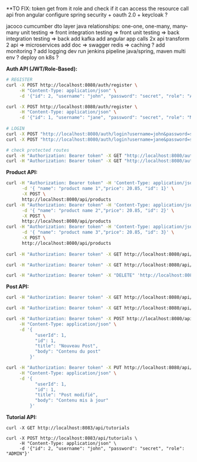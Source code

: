 
**TO FIX:
token get from it role and check if it can access the resource
call api fron angular
configure spring security + oauth 2.0 + keycloak ?

jacoco
cumcumber
dto layer
java relationships: 
one-one, one-many, many-many
unit testing	=> front
integration testing => front
unit testing	=> back
integration testing => back
add kafka
add angular app calls 2x api
transform 2 api => microservices
add doc => swagger
redis => caching ?
add monitoring ?
add logging dev
run jenkins pipeline java/spring, maven multi env ?
deploy on k8s ?



**Auth API (JWT/Role-Based):**
```bash
# REGISTER
curl -X POST http://localhost:8080/auth/register \
     -H "Content-Type: application/json" \
     -d '{"id": 2, "username": "john", "password": "secret", "role": "ADMIN"}'

curl -X POST http://localhost:8080/auth/register \
     -H "Content-Type: application/json" \
     -d '{"id": 1, "username": "jane", "password": "secret", "role": "MODERATOR"}'
     
# LOGIN
curl -X POST "http://localhost:8080/auth/login?username=john&password=secret"`  
curl -X POST "http://localhost:8080/auth/login?username=jane&password=secret"

# check protected routes
curl -H "Authorization: Bearer token" -X GET "http://localhost:8080/auth/admin/secure"
curl -H "Authorization: Bearer token" -X GET "http://localhost:8080/auth/moderator/secure"
```

**Product API:**
```sh
curl -H "Authorization: Bearer token" -H 'Content-Type: application/json' \
      -d '{ "name": "product name 1","price": 20.85, "id": 1}' \
      -X POST \
      http://localhost:8080/api/products
curl -H "Authorization: Bearer token" -H 'Content-Type: application/json' \
      -d '{ "name": "product name 2","price": 20.85, "id": 2}' \
      -X POST \
      http://localhost:8080/api/products
curl -H "Authorization: Bearer token" -H 'Content-Type: application/json' \
      -d '{ "name": "product name 3","price": 20.85, "id": 3}' \
      -X POST \
      http://localhost:8080/api/products
      
curl -H "Authorization: Bearer token" -X GET http://localhost:8080/api/products/1

curl -H "Authorization: Bearer token" -X GET http://localhost:8080/api/products

curl -H "Authorization: Bearer token" -X "DELETE" 'http://localhost:8080/api/products/2'
```

**Post API:**
```sh
curl -H "Authorization: Bearer token" -X GET http://localhost:8080/api/posts

curl -H "Authorization: Bearer token" -X GET http://localhost:8080/api/posts/1

curl -H "Authorization: Bearer token" -X POST http://localhost:8080/api/posts \
     -H "Content-Type: application/json" \
     -d '{
           "userId": 1,
           "id": 1,
           "title": "Nouveau Post",
           "body": "Contenu du post"
         }'

curl -H "Authorization: Bearer token" -X PUT http://localhost:8080/api/posts/1 \
     -H "Content-Type: application/json" \
     -d '{
           "userId": 1,
           "id": 1,
           "title": "Post modifié",
           "body": "Contenu mis à jour"
         }'
```


**Tutorial API:**
```shell
curl -X GET http://localhost:8083/api/tutorials

curl -X POST http://localhost:8083/api/tutorials \
     -H "Content-Type: application/json" \
     -d '{"id": 2, "username": "john", "password": "secret", "role": "ADMIN"}'
```
